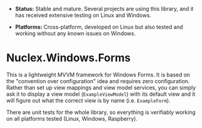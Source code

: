   - **Status:** Stable and mature. Several projects are using this library,
    and it has received extensive testing on Linux and Windows.

  - **Platforms:** Cross-platform, developed on Linux but also tested and
    working without any known issues on Windows.

Nuclex.Windows.Forms
====================

This is a lightweight MVVM framework for Windows Forms. It is based on
the "convention over configuration" idea and requires zero configuration.
Rather than set up view mappings and view model services, you can simply
ask it to display a view model (`ExampleViewModel`) with its default view
and it will figure out what the correct view is by name (i.e. `ExampleForm`).

There are unit tests for the whole library, so everything is verifiably
working on all platforms tested (Linux, Windows, Raspberry).
